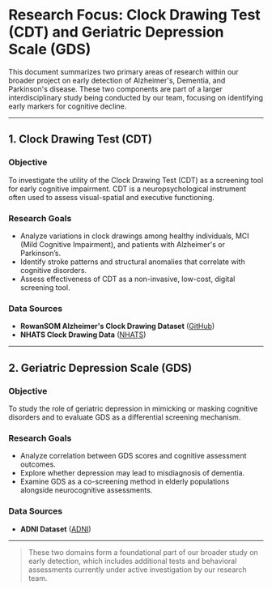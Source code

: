 # Research Focus:  Clock Drawing Test (CDT) and Geriatric Depression Scale (GDS)

This document summarizes two primary areas of research within our broader project on early detection of Alzheimer's, Dementia, and Parkinson's disease. These two components are part of a larger interdisciplinary study being conducted by our team, focusing on identifying early markers for cognitive decline.

---

## 1. Clock Drawing Test (CDT)

### Objective
To investigate the utility of the Clock Drawing Test (CDT) as a screening tool for early cognitive impairment. CDT is a neuropsychological instrument often used to assess visual-spatial and executive functioning.

### Research Goals
- Analyze variations in clock drawings among healthy individuals, MCI (Mild Cognitive Impairment), and patients with Alzheimer's or Parkinson’s.
- Identify stroke patterns and structural anomalies that correlate with cognitive disorders.
- Assess effectiveness of CDT as a non-invasive, low-cost, digital screening tool.

### Data Sources
- **RowanSOM Alzheimer's Clock Drawing Dataset** ([GitHub](https://github.com/trebledawson/Alzheimers-Clock-Drawing))
- **NHATS Clock Drawing Data** ([NHATS](https://nhats.org/))

---

## 2. Geriatric Depression Scale (GDS)

### Objective
To study the role of geriatric depression in mimicking or masking cognitive disorders and to evaluate GDS as a differential screening mechanism.

### Research Goals
- Analyze correlation between GDS scores and cognitive assessment outcomes.
- Explore whether depression may lead to misdiagnosis of dementia.
- Examine GDS as a co-screening method in elderly populations alongside neurocognitive assessments.

### Data Sources
- **ADNI Dataset** ([ADNI](https://adni.loni.usc.edu/))

---

> These two domains form a foundational part of our broader study on early detection, which includes additional tests and behavioral assessments currently under active investigation by our research team.
